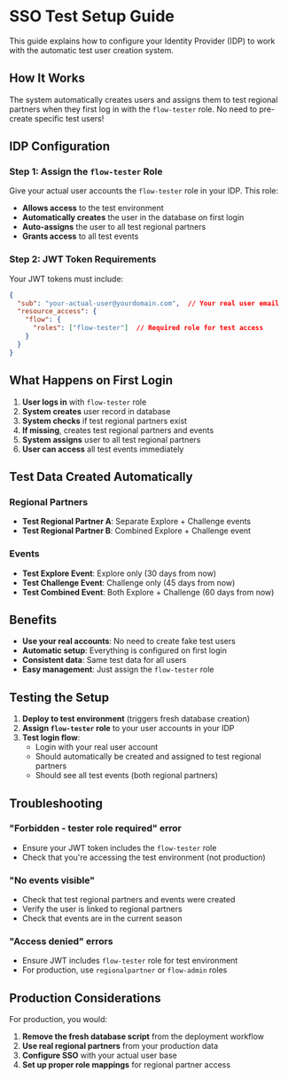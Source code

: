 # SSO Test Setup Guide

This guide explains how to configure your Identity Provider (IDP) to work with the automatic test user creation system.

## How It Works

The system automatically creates users and assigns them to test regional partners when they first log in with the `flow-tester` role. No need to pre-create specific test users!

## IDP Configuration

### Step 1: Assign the `flow-tester` Role

Give your actual user accounts the `flow-tester` role in your IDP. This role:
- **Allows access** to the test environment
- **Automatically creates** the user in the database on first login
- **Auto-assigns** the user to all test regional partners
- **Grants access** to all test events

### Step 2: JWT Token Requirements

Your JWT tokens must include:

```json
{
  "sub": "your-actual-user@yourdomain.com",  // Your real user email
  "resource_access": {
    "flow": {
      "roles": ["flow-tester"]  // Required role for test access
    }
  }
}
```

## What Happens on First Login

1. **User logs in** with `flow-tester` role
2. **System creates** user record in database
3. **System checks** if test regional partners exist
4. **If missing**, creates test regional partners and events
5. **System assigns** user to all test regional partners
6. **User can access** all test events immediately

## Test Data Created Automatically

### Regional Partners
- **Test Regional Partner A**: Separate Explore + Challenge events
- **Test Regional Partner B**: Combined Explore + Challenge event

### Events
- **Test Explore Event**: Explore only (30 days from now)
- **Test Challenge Event**: Challenge only (45 days from now)  
- **Test Combined Event**: Both Explore + Challenge (60 days from now)

## Benefits

- **Use your real accounts**: No need to create fake test users
- **Automatic setup**: Everything is configured on first login
- **Consistent data**: Same test data for all users
- **Easy management**: Just assign the `flow-tester` role

## Testing the Setup

1. **Deploy to test environment** (triggers fresh database creation)
2. **Assign `flow-tester` role** to your user accounts in your IDP
3. **Test login flow**:
   - Login with your real user account
   - Should automatically be created and assigned to test regional partners
   - Should see all test events (both regional partners)

## Troubleshooting

### "Forbidden - tester role required" error
- Ensure your JWT token includes the `flow-tester` role
- Check that you're accessing the test environment (not production)

### "No events visible"
- Check that test regional partners and events were created
- Verify the user is linked to regional partners
- Check that events are in the current season

### "Access denied" errors
- Ensure JWT includes `flow-tester` role for test environment
- For production, use `regionalpartner` or `flow-admin` roles

## Production Considerations

For production, you would:
1. **Remove the fresh database script** from the deployment workflow
2. **Use real regional partners** from your production data
3. **Configure SSO** with your actual user base
4. **Set up proper role mappings** for regional partner access